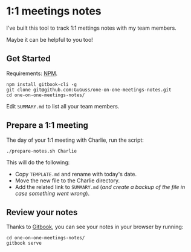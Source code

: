 # 1:1 meetings notes

I've built this tool to track 1:1 mettings notes with my team members.

Maybe it can be helpful to you too!

## Get Started

Requirements: [NPM](https://www.npmjs.com/).

```
npm install gitbook-cli -g
git clone git@github.com:GuGuss/one-on-one-meetings-notes.git
cd one-on-one-meetings-notes/
```

Edit `SUMMARY.md` to list all your team members.

## Prepare a 1:1 meeting

The day of your 1:1 meeting with Charlie, run the script:

```
./prepare-notes.sh Charlie
```

This will do the following:
* Copy `TEMPLATE.md` and rename with today's date.
* Move the new file to the Charlie directory.
* Add the related link to `SUMMARY.md` (_and create a backup of the file in case something went wrong_).

## Review your notes

Thanks to [Gitbook](https://github.com/GitbookIO/gitbook), you can see your notes in your browser by running:

```
cd one-on-one-meetings-notes/
gitbook serve
```